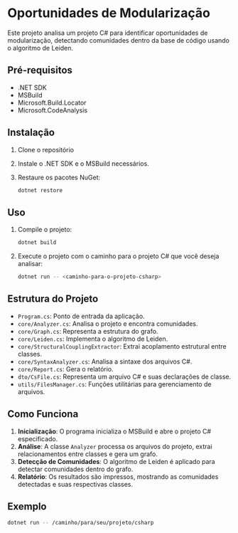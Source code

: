 # Oportunidades de Modularização

Este projeto analisa um projeto C# para identificar oportunidades de modularização, detectando comunidades dentro da base de código usando o algoritmo de Leiden.

## Pré-requisitos

- .NET SDK
- MSBuild
- Microsoft.Build.Locator
- Microsoft.CodeAnalysis

## Instalação

1. Clone o repositório

2. Instale o .NET SDK e o MSBuild necessários.

3. Restaure os pacotes NuGet:
    ```sh
    dotnet restore
    ```

## Uso

1. Compile o projeto:
    ```sh
    dotnet build
    ```

2. Execute o projeto com o caminho para o projeto C# que você deseja analisar:
    ```sh
    dotnet run -- <caminho-para-o-projeto-csharp>
    ```

## Estrutura do Projeto

- `Program.cs`: Ponto de entrada da aplicação.
- `core/Analyzer.cs`: Analisa o projeto e encontra comunidades.
- `core/Graph.cs`: Representa a estrutura do grafo.
- `core/Leiden.cs`: Implementa o algoritmo de Leiden.
- `core/StructuralCouplingExtractor`: Extrai acoplamento estrutural entre classes.
- `core/SyntaxAnalyzer.cs`: Analisa a sintaxe dos arquivos C#.
- `core/Report.cs`: Gera o relatório.
- `dto/CsFile.cs`: Representa um arquivo C# e suas declarações de classe.
- `utils/FilesManager.cs`: Funções utilitárias para gerenciamento de arquivos.

## Como Funciona

1. **Inicialização**: O programa inicializa o MSBuild e abre o projeto C# especificado.
2. **Análise**: A classe `Analyzer` processa os arquivos do projeto, extrai relacionamentos entre classes e gera um grafo.
3. **Detecção de Comunidades**: O algoritmo de Leiden é aplicado para detectar comunidades dentro do grafo.
4. **Relatório**: Os resultados são impressos, mostrando as comunidades detectadas e suas respectivas classes.

## Exemplo

```sh
dotnet run -- /caminho/para/seu/projeto/csharp
```